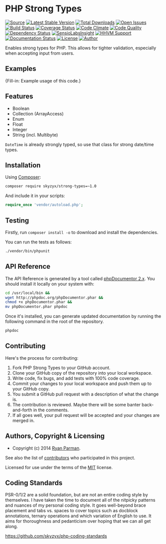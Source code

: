 # PHP Strong Types

[![Source](http://img.shields.io/badge/source-skyzyx/strong-types-blue.svg?style=flat-square)](https://github.com/skyzyx/strong–types)
[![Latest Stable Version](http://img.shields.io/packagist/v/skyzyx/strong-types.svg?style=flat-square)](https://packagist.org/packages/skyzyx/strong-types)
[![Total Downloads](http://img.shields.io/packagist/dt/skyzyx/strong-types.svg?style=flat-square)](https://packagist.org/packages/skyzyx/strong-types)
[![Open Issues](http://img.shields.io/github/issues/skyzyx/strong-types.svg?style=flat-square)](https://github.com/skyzyx/strong-types/issues)
[![Build Status](http://img.shields.io/travis/skyzyx/strong-types/master.svg?style=flat-square)](https://travis-ci.org/skyzyx/strong-types)
[![Coverage Status](http://img.shields.io/coveralls/skyzyx/strong-types/master.svg?style=flat-square)](https://coveralls.io/r/skyzyx/strong-types?branch=master)
[![Code Climate](http://img.shields.io/codeclimate/github/skyzyx/strong-types.svg?style=flat-square)](https://codeclimate.com/github/skyzyx/strong-types)
[![Code Quality](http://img.shields.io/scrutinizer/g/skyzyx/strong-types.svg?style=flat-square)](https://scrutinizer-ci.com/g/skyzyx/strong-types)
[![Dependency Status](https://www.versioneye.com/user/projects/!!!!!!!/badge.svg?style=flat-square)](https://www.versioneye.com/user/projects/!!!!!!!)
[![SensioLabsInsight](https://insight.sensiolabs.com/projects/!!!!!!!/mini.png)](https://insight.sensiolabs.com/projects/!!!!!!!)
[![HHVM Support](http://img.shields.io/hhvm/skyzyx/strong-types.svg?style=flat-square)](https://hhvm.com)
[![Documentation Status](https://readthedocs.org/projects/skyzyx-strong-types/badge/?version=master&style=flat-square)](https://readthedocs.org/projects/shared-utilities/?badge=master)
[![License](http://img.shields.io/packagist/l/skyzyx/strong-types-blue.svg?style=flat-square)](https://packagist.org/packages/skyzyx/strong-types)
[![Author](http://img.shields.io/badge/author-@skyzyx-blue.svg?style=flat-square)](https://twitter.com/skyzyx)

Enables strong types for PHP. This allows for tighter validation, especially when accepting input from users.


## Examples

{Fill-in: Example usage of this code.}


## Features

* Boolean
* Collection (ArrayAccess)
* Enum
* Float
* Integer
* String (incl. Multibyte)

`DateTime` is already strongly typed, so use that class for strong date/time types.


## Installation

Using [Composer]:
```bash
composer require skyzyx/strong-types=~1.0
```

And include it in your scripts:

```php
require_once 'vendor/autoload.php';
```


## Testing

Firstly, run `composer install -o` to download and install the dependencies.

You can run the tests as follows:
```bash
./vendor/bin/phpunit
```


## API Reference

The API Reference is generated by a tool called [phpDocumentor 2.x](http://phpdoc.org). You should install it locally
on your system with:

```bash
cd /usr/local/bin &&
wget http://phpdoc.org/phpDocumentor.phar &&
chmod +x phpDocumentor.phar &&
mv phpDocumentor.phar phpdoc
```

Once it's installed, you can generate updated documentation by running the following command in the root of the
repository.
```bash
phpdoc
```


## Contributing
Here's the process for contributing:

1. Fork PHP Strong Types to your GitHub account.
2. Clone your GitHub copy of the repository into your local workspace.
3. Write code, fix bugs, and add tests with 100% code coverage.
4. Commit your changes to your local workspace and push them up to your GitHub copy.
5. You submit a GitHub pull request with a description of what the change is.
6. The contribution is reviewed. Maybe there will be some banter back-and-forth in the comments.
7. If all goes well, your pull request will be accepted and your changes are merged in.


## Authors, Copyright & Licensing

* Copyright (c) 2014 [Ryan Parman](http://ryanparman.com).

See also the list of [contributors](/skyzyx/strong-types/contributors) who participated in this project.

Licensed for use under the terms of the [MIT] license.

  [PHP]: http://php.net
  [Composer]: https://getcomposer.org
  [MIT]: http://www.opensource.org/licenses/mit-license.php
  [Apache 2.0]: http://opensource.org/licenses/Apache-2.0


## Coding Standards

PSR-0/1/2 are a solid foundation, but are not an entire coding style by themselves. I have taken the time to document
all of the nitpicky patterns and nuances of my personal coding style. It goes well-beyond brace placement and tabs vs.
spaces to cover topics such as docblock annotations, ternary operations and which variation of English to use. It aims
for thoroughness and pedanticism over hoping that we can all get along.

<https://github.com/skyzyx/php-coding-standards>

  [PHP]: http://php.net
  [Composer]: https://getcomposer.org
  [MIT]: http://www.opensource.org/licenses/mit-license.php
  [Apache 2.0]: http://opensource.org/licenses/Apache-2.0
